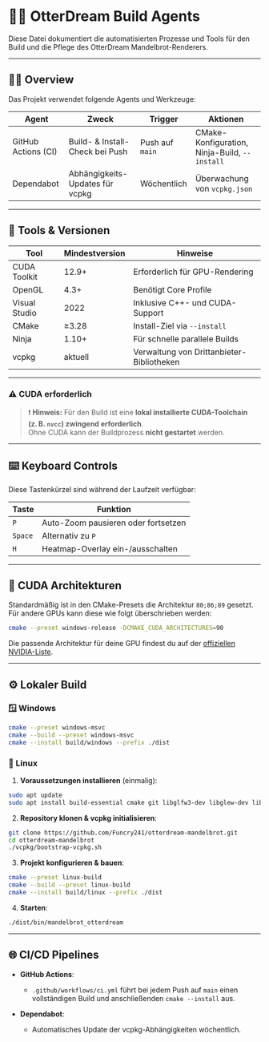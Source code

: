 <!-- Datei: AGENTS.md -->
<!-- Zeilen: 109 -->
<!-- 🐭 Maus-Kommentar: Dokumentiert Buildprozesse und Toolchains für OtterDream. Jetzt mit Hotkey-Doku und CUDA-Architektur-Hinweis. Schneefuchs flüstert: „Ein Agent kennt auch die versteckten Knöpfe.“ -->

# 👩‍💻 OtterDream Build Agents

Diese Datei dokumentiert die automatisierten Prozesse und Tools für den Build und die Pflege des OtterDream Mandelbrot-Renderers.

---

## 🧑‍🔬 Overview

Das Projekt verwendet folgende Agents und Werkzeuge:

| Agent               | Zweck                           | Trigger         | Aktionen                                   |
| ------------------- | ------------------------------- | --------------- | ------------------------------------------ |
| GitHub Actions (CI) | Build- & Install-Check bei Push | Push auf `main` | CMake-Konfiguration, Ninja-Build, `--install` |
| Dependabot          | Abhängigkeits-Updates für vcpkg | Wöchentlich     | Überwachung von `vcpkg.json`               |

---

## 🧰 Tools & Versionen

| Tool          | Mindestversion | Hinweise                                  |
| ------------- | -------------- | ----------------------------------------- |
| CUDA Toolkit  | 12.9+          | Erforderlich für GPU-Rendering            |
| OpenGL        | 4.3+           | Benötigt Core Profile                     |
| Visual Studio | 2022           | Inklusive C++- und CUDA-Support           |
| CMake         | ≥3.28          | Install-Ziel via `--install`              |
| Ninja         | 1.10+          | Für schnelle parallele Builds             |
| vcpkg         | aktuell        | Verwaltung von Drittanbieter-Bibliotheken |

---

### ⚠️ CUDA erforderlich

> ❗ **Hinweis:** Für den Build ist eine **lokal installierte CUDA-Toolchain (z. B. `nvcc`) zwingend erforderlich**.  
> Ohne CUDA kann der Buildprozess **nicht gestartet** werden.

---

## ⌨️ Keyboard Controls

Diese Tastenkürzel sind während der Laufzeit verfügbar:

| Taste     | Funktion                                |
|-----------|-----------------------------------------|
| `P`       | Auto-Zoom pausieren oder fortsetzen     |
| `Space`   | Alternativ zu `P`                       |
| `H`       | Heatmap-Overlay ein-/ausschalten        |

---

## 🧠 CUDA Architekturen

Standardmäßig ist in den CMake-Presets die Architektur `80;86;89` gesetzt.  
Für andere GPUs kann diese wie folgt überschrieben werden:

```bash
cmake --preset windows-release -DCMAKE_CUDA_ARCHITECTURES=90
```

Die passende Architektur für deine GPU findest du auf der [offiziellen NVIDIA-Liste](https://developer.nvidia.com/cuda-gpus).

---

## ⚙️ Lokaler Build

### 🪟 Windows

```bash
cmake --preset windows-msvc
cmake --build --preset windows-msvc
cmake --install build/windows --prefix ./dist
```

### 🐗 Linux

1. **Voraussetzungen installieren** (einmalig):

```bash
sudo apt update
sudo apt install build-essential cmake git libglfw3-dev libglew-dev libcuda1-525
```

2. **Repository klonen & vcpkg initialisieren**:

```bash
git clone https://github.com/Funcry241/otterdream-mandelbrot.git
cd otterdream-mandelbrot
./vcpkg/bootstrap-vcpkg.sh
```

3. **Projekt konfigurieren & bauen**:

```bash
cmake --preset linux-build
cmake --build --preset linux-build
cmake --install build/linux --prefix ./dist
```

4. **Starten**:

```bash
./dist/bin/mandelbrot_otterdream
```

---

## 🌐 CI/CD Pipelines

* **GitHub Actions**:

  * `.github/workflows/ci.yml` führt bei jedem Push auf `main` einen vollständigen Build und anschließenden `cmake --install` aus.
* **Dependabot**:

  * Automatisches Update der vcpkg-Abhängigkeiten wöchentlich.

